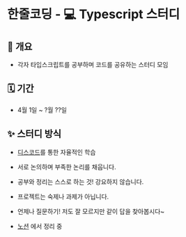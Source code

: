 # 한줄코딩 - 💻 Typescript 스터디

## 🧐 개요

- 각자 타입스크립트를 공부하며 코드를 공유하는 스터디 모임

## 🗓 기간

- 4월 1일 ~ ?월 ??일

## ✨ 스터디 방식

- [디스코드](https://discord.gg/t3sEAmcX)를 통한 자율적인 학습

- 서로 논의하며 부족한 논리를 채웁니다.

- 공부와 정리는 스스로 하는 것! 강요하지 않습니다.

- 프로젝트는 숙제나 과제가 아닙니다.

- 언제나 질문하기! 저도 잘 모르지만 같이 답을 찾아봅시다~

- [노션](https://www.notion.so/yueun/31ad12dab6164ea9884d5e2b7c736cf2) 에서 정리 중
